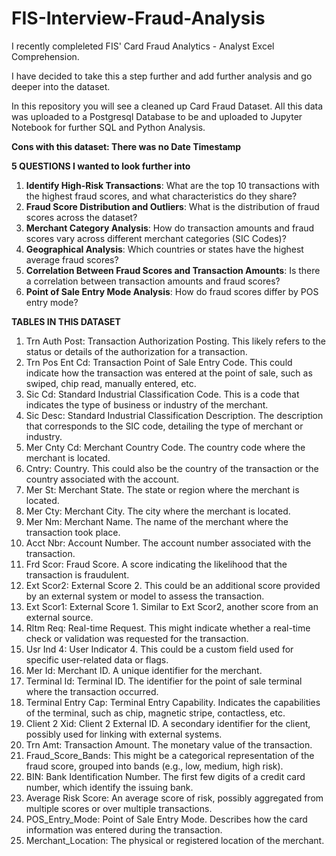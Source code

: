 # FIS-Interview-Fraud-Analysis

I recently compleleted FIS' Card Fraud Analytics - Analyst Excel Comprehension.

I have decided to take this a step further and add further analysis and go deeper into the dataset. 

In this repository you will see a cleaned up Card Fraud Dataset. All this data was uploaded to a Postgresql Database to be and uploaded to Jupyter Notebook for further SQL and Python Analysis. 

**Cons with this dataset: There was no Date Timestamp** 


**5 QUESTIONS I wanted to look further into**
1. **Identify High-Risk Transactions**: What are the top 10 transactions with the highest fraud scores, and what characteristics do they share?
2. **Fraud Score Distribution and Outliers**: What is the distribution of fraud scores across the dataset?
3. **Merchant Category Analysis**: How do transaction amounts and fraud scores vary across different merchant categories (SIC Codes)?
4. **Geographical Analysis**: Which countries or states have the highest average fraud scores?
5. **Correlation Between Fraud Scores and Transaction Amounts**: Is there a correlation between transaction amounts and fraud scores?
6. **Point of Sale Entry Mode Analysis**: How do fraud scores differ by POS entry mode?


**TABLES IN THIS DATASET**
1. Trn Auth Post: Transaction Authorization Posting. This likely refers to the status or details of the authorization for a transaction.
2. Trn Pos Ent Cd: Transaction Point of Sale Entry Code. This could indicate how the transaction was entered at the point of sale, such as swiped, chip read, manually entered, etc.
2. Sic Cd: Standard Industrial Classification Code. This is a code that indicates the type of business or industry of the merchant.
4. Sic Desc: Standard Industrial Classification Description. The description that corresponds to the SIC code, detailing the type of merchant or industry.
5. Mer Cnty Cd: Merchant Country Code. The country code where the merchant is located.
6. Cntry: Country. This could also be the country of the transaction or the country associated with the account.
7. Mer St: Merchant State. The state or region where the merchant is located.
8. Mer Cty: Merchant City. The city where the merchant is located.
9. Mer Nm: Merchant Name. The name of the merchant where the transaction took place.
10. Acct Nbr: Account Number. The account number associated with the transaction.
11. Frd Scor: Fraud Score. A score indicating the likelihood that the transaction is fraudulent.
12. Ext Scor2: External Score 2. This could be an additional score provided by an external system or model to assess the transaction.
13. Ext Scor1: External Score 1. Similar to Ext Scor2, another score from an external source.
14. Rltm Req: Real-time Request. This might indicate whether a real-time check or validation was requested for the transaction.
15. Usr Ind 4: User Indicator 4. This could be a custom field used for specific user-related data or flags.
16. Mer Id: Merchant ID. A unique identifier for the merchant.
17. Terminal Id: Terminal ID. The identifier for the point of sale terminal where the transaction occurred.
18. Terminal Entry Cap: Terminal Entry Capability. Indicates the capabilities of the terminal, such as chip, magnetic stripe, contactless, etc.
19. Client 2 Xid: Client 2 External ID. A secondary identifier for the client, possibly used for linking with external systems.
20. Trn Amt: Transaction Amount. The monetary value of the transaction.
21. Fraud_Score_Bands: This might be a categorical representation of the fraud score, grouped into bands (e.g., low, medium, high risk).
22. BIN: Bank Identification Number. The first few digits of a credit card number, which identify the issuing bank.
23. Average Risk Score: An average score of risk, possibly aggregated from multiple scores or over multiple transactions.
24. POS_Entry_Mode: Point of Sale Entry Mode. Describes how the card information was entered during the transaction.
25. Merchant_Location: The physical or registered location of the merchant.

